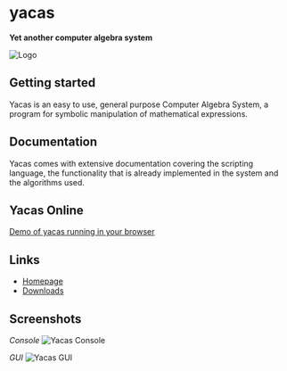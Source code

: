 # yacas
**Yet another computer algebra system**

![Logo](http://www.yacas.org/assets/img/logo-small-white.png)

## Getting started
Yacas is an easy to use, general purpose Computer Algebra System, a program for symbolic manipulation of mathematical expressions.

## Documentation
Yacas comes with extensive documentation covering the scripting language, the functionality that is already implemented in the system and the algorithms used.

## Yacas Online
[Demo of yacas running in your browser](http://www.yacas.org/yacas_online/yacas_online.html)

## Links
* [Homepage](http://www.yacas.org/)
* [Downloads](http://www.yacas.org/getting_started/downloads/)

## Screenshots

_Console_
![Yacas Console](http://www.yacas.org/images/screenshot-yacas.png)

_GUI_
![Yacas GUI](http://www.yacas.org/images/screenshot-yagy-on_mac.png)
